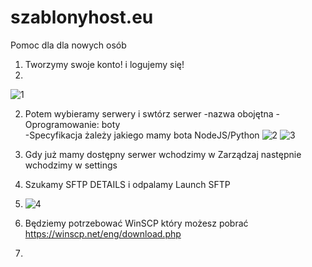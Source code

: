 # szablonyhost.eu
Pomoc dla dla nowych osób

1. Tworzymy swoje konto! i logujemy się!
2. 
![1](https://user-images.githubusercontent.com/129689696/229596952-f252403a-4321-4100-bfb6-800f4c44205b.png)

2. Potem wybieramy serwery i swtórz serwer 
-nazwa obojętna
-Oprogramowanie: boty  
-Specyfikacja żależy jakiego mamy bota NodeJS/Python
![2](https://user-images.githubusercontent.com/129689696/229596488-d7150090-d5a6-445e-8c59-20c18855f5c6.png)
![3](https://user-images.githubusercontent.com/129689696/229596642-1b57c1d2-3ba8-4930-854b-eaddf3bc64ab.png)

3. Gdy już mamy dostępny serwer wchodzimy w Zarządzaj następnie wchodzimy w settings
4. Szukamy SFTP DETAILS i odpalamy Launch SFTP
5. ![4](https://user-images.githubusercontent.com/129689696/229597643-87032282-bd2d-44ea-b68d-96344fa607e4.png)

5. Będziemy potrzebować WinSCP który możesz pobrać https://winscp.net/eng/download.php
6.

